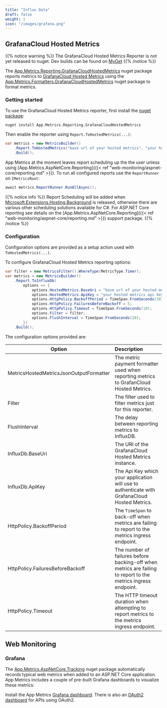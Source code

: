 ```yaml
---
title: "Influx Data"
draft: false
weight: 1
icon: "/images/grafana.png"
---
```


## GrafanaCloud Hosted Metrics

{{% notice warning %}}
The GrafanaCloud Hosted Metrics Reporter is not yet released to nuget. Dev builds can be found on [MyGet](https://www.myget.org/feed/appmetrics/package/nuget/App.Metrics.Reporting.GrafanaCloudHostedMetrics)
{{% /notice %}}

The [App.Metrics.Reporting.GrafanaCloudHostedMetrics](https://www.nuget.org/packages/App.Metrics.Reporting.GrafanaCloudHostedMetrics/) nuget package reports metrics to [GrafanaCloud Hosted Metrics](https://grafana.com/cloud/metrics) using the [App.Metrics.Formatters.GrafanaCloudHostedMetrics](https://www.nuget.org/packages/App.Metrics.Formatters.GrafanaCloudHostedMetrics/) nuget package to format metrics.

### Getting started

<i class="fa fa-hand-o-right"></i> To use the GrafanaCloud Hosted Metrics reporter, first install the [nuget package](https://www.nuget.org/packages/App.Metrics.Reporting.GrafanaCloudHostedMetrics/):

```console
nuget install App.Metrics.Reporting.GrafanaCloudHostedMetrics
```

<i class="fa fa-hand-o-right"></i> Then enable the reporter using `Report.ToHostedMetrics(...)`:

```csharp
var metrics = new MetricsBuilder()
    .Report.ToHostedMetrics("base url of your hosted metrics", "your hosted metrics api key")
    .Build();
```

<i class="fa fa-hand-o-right"></i> App Metrics at the moment leaves report scheduling up the the user unless using [App.Metrics.AspNetCore.Reporting]({{< ref "web-monitoring/aspnet-core/reporting.md" >}}). To run all configured reports use the `ReportRunner` on `IMetricsRoot`:

```csharp
await metrics.ReportRunner.RunAllAsync();
```

{{% notice info %}}
Report Scheduling will be added when [Microsoft.Extensions.Hosting.Background](https://github.com/aspnet/Hosting/blob/dev/src/Microsoft.Extensions.Hosting.Abstractions/BackgroundService.cs) is released, otherwise there are various other scheduling solutions available for C#. For ASP.NET Core reporting see details on the [App.Metrics.AspNetCore.Reporting]({{< ref "web-monitoring/aspnet-core/reporting.md" >}}) support package.
{{% /notice %}}

### Configuration

Configuration options are provided as a setup action used with `ToHostedMetrics(...)`.

<i class="fa fa-hand-o-right"></i> To configure GrafanaCloud Hosted Metrics reporting options:

```csharp
var filter = new MetricsFilter().WhereType(MetricType.Timer);
var metrics = new MetricsBuilder()
    .Report.ToInfluxDb(
        options => {
            options.HostedMetrics.BaseUri = "base url of your hosted metrics";
            options.HostedMetrics.ApiKey = "your hosted metrics api key";
            options.HttpPolicy.BackoffPeriod = TimeSpan.FromSeconds(30);
            options.HttpPolicy.FailuresBeforeBackoff = 5;
            options.HttpPolicy.Timeout = TimeSpan.FromSeconds(10);
            options.Filter = filter;
            options.FlushInterval = TimeSpan.FromSeconds(20);
        })
    .Build();
```

<i class="fa fa-hand-o-right"></i> The configuration options provided are:

|Option|Description|
|------|:--------|
|MetricsHostedMetricsJsonOutputFormatter|The metric payment formatter used when reporting metrics to GrafanCloud Hosted Metrics.
|Filter|The filter used to filter metrics just for this reporter.
|FlushInterval|The delay between reporting metrics to InfluxDB.
|InfluxDb.BaseUri|The URI of the GrafanaCloud Hosted Metrics instance.
|InfluxDb.ApiKey|The Api Key which your application will use to authenticate with GrafanaCloud Hosted Metrics.
|HttpPolicy.BackoffPeriod|The `TimeSpan` to back-off when metrics are failing to report to the metrics ingress endpoint.
|HttpPolicy.FailuresBeforeBackoff|The number of failures before backing-off when metrics are failing to report to the metrics ingress endpoint.
|HttpPolicy.Timeout|The HTTP timeout duration when attempting to report metrics to the metrics ingress endpoint.

## Web Monitoring

### Grafana

The [App.Metrics.AspNetCore.Tracking](https://www.nuget.org/packages/App.Metrics.AspNetCore.Tracking/) nuget package automatically records typical web metrics when added to an ASP.NET Core application. App Metrics includes a couple of pre-built Grafana dashboards to visualize these metrics:

Install the App Metrics [Grafana dashboard](https://grafana.com/dashboards/5117). There is also an [OAuth2 dashboard](https://grafana.com/dashboards/5117) for APIs using OAuth2.